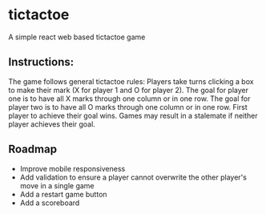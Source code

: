 # tictactoe
A simple react web based tictactoe game

<h2>Instructions:</h2>
The game follows general tictactoe rules:
Players take turns clicking a box to make their mark (X for player 1 and O for player 2).
The goal for player one is to have all X marks through one column or in one row.
The goal for player two is to have all O marks through one column or in one row.
First player to achieve their goal wins.
Games may result in a stalemate if neither player achieves their goal.

<h2>Roadmap</h2>
<ul>
<li>Improve mobile responsiveness</li>
<li>Add validation to ensure a player cannot overwrite the other player's move in a single game</li>
<li>Add a restart game button</li>
<li>Add a scoreboard</li>
</ul>
